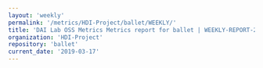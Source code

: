 ```yaml
---
layout: 'weekly'
permalink: '/metrics/HDI-Project/ballet/WEEKLY/'
title: 'DAI Lab OSS Metrics Metrics report for ballet | WEEKLY-REPORT-2019-03-17'
organization: 'HDI-Project'
repository: 'ballet'
current_date: '2019-03-17'
---
```

